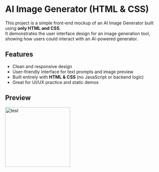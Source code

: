 # AI Image Generator (HTML & CSS)

This project is a simple front-end mockup of an AI Image Generator built using **only HTML and CSS**.  
It demonstrates the user interface design for an image generation tool, showing how users could interact with an AI-powered generator.

## Features
- Clean and responsive design  
- User-friendly interface for text prompts and image preview  
- Built entirely with **HTML & CSS** (no JavaScript or backend logic)  
- Great for UI/UX practice and static demos  

## Preview
<img width="209" height="192" alt="test" src="https://github.com/user-attachments/assets/bbdd4cb3-8dcf-441f-b22b-a4ab4de55fc1" />
